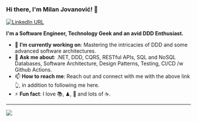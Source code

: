 ### Hi there, I'm Milan Jovanović! 👋

[![LinkedIn URL](https://img.shields.io/static/v1?color=blue&label=linkedin&logo=linkedin&logoColor=white&style=for-the-badge&message=Connect)](https://www.linkedin.com/in/milan-jovanovic/)

**I'm a Software Engineer, Technology Geek and an avid DDD Enthusiast.**

- 🎯 **I’m currently working on**: Mastering the intricacies of DDD and some advanced software architectures.
- 💬 **Ask me about**: .NET, DDD, CQRS, RESTful APIs, SQL and NoSQL Databases, Software Architecture, Design Patterns, Testing, CI/CD /w Github Actions.
- 📫 **How to reach me**: Reach out and connect with me with the above link 👆, in addition to following me here.
- ⚡ **Fun fact**: I love 📚, ♟, 🏀 and lots of ☕.

<hr/>

<div>
  <img src="https://github-readme-stats.vercel.app/api?username=m-jovanovic&count_private=true&show_icons=true&hide=stars" />
</div>
